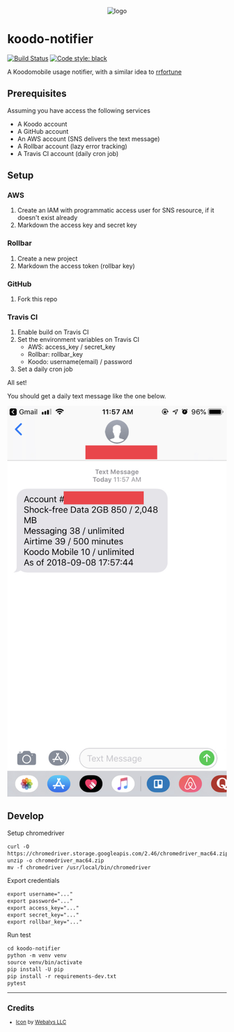 <div align="center">
    <img src="https://cdn0.iconfinder.com/data/icons/kameleon-free-pack-rounded/110/Smartphone-Message-512.png" alt="logo" height="196">
</div>

# koodo-notifier

[![Build Status](https://travis-ci.org/zehengl/koodo-notifier.svg?branch=master)](https://travis-ci.org/zehengl/koodo-notifier)
[![Code style: black](https://img.shields.io/badge/code%20style-black-000000.svg)](https://github.com/ambv/black)

A Koodomobile usage notifier, with a similar idea to [rrfortune](https://github.com/zehengl/rrfortune)

## Prerequisites

Assuming you have access the following services

- A Koodo account
- A GitHub account
- An AWS account (SNS delivers the text message)
- A Rollbar account (lazy error tracking)
- A Travis CI account (daily cron job)

## Setup

### AWS

1. Create an IAM with programmatic access user for SNS resource, if it doesn't exist already
2. Markdown the access key and secret key

### Rollbar

1. Create a new project
2. Markdown the access token (rollbar key)

### GitHub

1. Fork this repo

### Travis CI

1. Enable build on Travis CI
2. Set the environment variables on Travis CI
   - AWS: access_key / secret_key
   - Rollbar: rollbar_key
   - Koodo: username(email) / password
3. Set a daily cron job

All set!

You should get a daily text message like the one below.

![example](https://github.com/zehengl/koodo-notifier/blob/master/example.jpg)

## Develop

Setup chromedriver

    curl -O https://chromedriver.storage.googleapis.com/2.46/chromedriver_mac64.zip
    unzip -o chromedriver_mac64.zip
    mv -f chromedriver /usr/local/bin/chromedriver

Export credentials

    export username="..."
    export password="..."
    export access_key="..."
    export secret_key="..."
    export rollbar_key="..."

Run test

    cd koodo-notifier
    python -m venv venv
    source venv/bin/activate
    pip install -U pip
    pip install -r requirements-dev.txt
    pytest

<hr>

<sup>

## Credits

- [Icon][1] by [Webalys LLC][2]

</sup>

[1]: https://www.iconfinder.com/icons/379394/message_smartphone_icon
[2]: https://www.iconfinder.com/webalys
